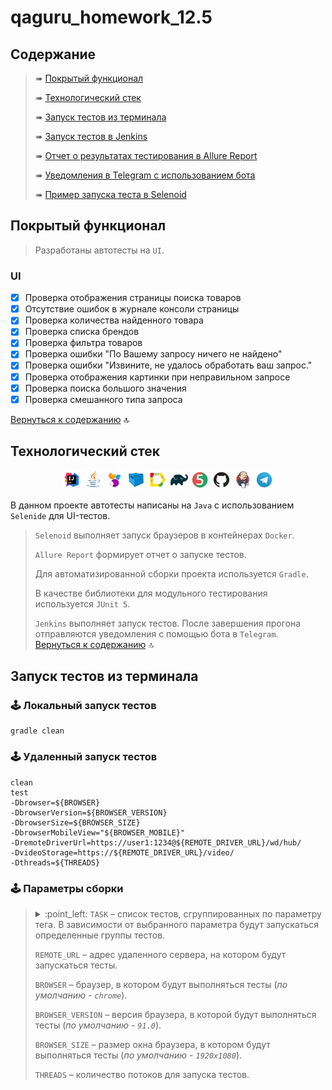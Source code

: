# qaguru_homework_12.5

## Содержание

> ➠ [Покрытый функционал](#-покрытый-функционал)
>
> ➠ [Технологический стек](#-технологический-стек)
>
> ➠ [Запуск тестов из терминала](#-запуск-тестов-из-терминала)
>
> ➠ [Запуск тестов в Jenkins](#-запуск-тестов-в-jenkins)
>
> ➠ [Отчет о результатах тестирования в Allure Report](#-отчет-о-результатах-тестирования-в-allure-report)
>
> ➠ [Уведомления в Telegram с использованием бота](#-уведомления-в-telegram-с-использованием-бота)
>
> ➠ [Пример запуска теста в Selenoid](#-пример-запуска-теста-в-selenoid)


## Покрытый функционал

> Разработаны автотесты на <code>UI</code>.
### UI

- [x] Проверка отображения страницы поиска товаров
- [x] Отсутствие ошибок в журнале консоли страницы
- [x] Проверка количества найденного товара
- [x] Проверка списка брендов
- [x] Проверка фильтра товаров
- [x] Проверка ошибки "По Вашему запросу ничего не найдено"
- [x] Проверка ошибки "Извините, не удалось обработать ваш запрос."
- [x] Проверка отображения картинки при неправильном запросе
- [x] Проверка поиска большого значения
- [x] Проверка смешанного типа запроса

[Вернуться к содержанию](#-содержание) :top:

## Технологический стек

<p align="center">
<img width="6%" title="IntelliJ IDEA" src="images/logo/Intelij_IDEA.svg">
<img width="6%" title="Java" src="images/logo/Java.svg">
<img width="6%" title="Selenide" src="images/logo/Selenide.svg">
<img width="6%" title="Selenoid" src="images/logo/Selenoid.svg">
<img width="6%" title="Allure Report" src="images/logo/Allure_Report.svg">
<img width="6%" title="Gradle" src="images/logo/Gradle.svg">
<img width="6%" title="JUnit5" src="images/logo/JUnit5.svg">
<img width="6%" title="GitHub" src="images/logo/GitHub.svg">
<img width="6%" title="Jenkins" src="images/logo/Jenkins.svg">
<img width="6%" title="Telegram" src="images/logo/Telegram.svg">
</p>

 В данном проекте автотесты написаны на <code>Java</code> с использованием <code>Selenide</code> для UI-тестов.
>
> <code>Selenoid</code> выполняет запуск браузеров в контейнерах <code>Docker</code>.
>
> <code>Allure Report</code> формирует отчет о запуске тестов.
>
> Для автоматизированной сборки проекта используется <code>Gradle</code>.
>
> В качестве библиотеки для модульного тестирования используется <code>JUnit 5</code>.
>
> <code>Jenkins</code> выполняет запуск тестов.
> После завершения прогона отправляются уведомления с помощью бота в <code>Telegram</code>.
[Вернуться к содержанию](#-содержание) :top:

## Запуск тестов из терминала

### :joystick: Локальный запуск тестов

```
gradle clean
```

### :joystick: Удаленный запуск тестов 

```
clean
test
-Dbrowser=${BROWSER}
-DbrowserVersion=${BROWSER_VERSION}
-DbrowserSize=${BROWSER_SIZE}
-DbrowserMobileView="${BROWSER_MOBILE}"
-DremoteDriverUrl=https://user1:1234@${REMOTE_DRIVER_URL}/wd/hub/
-DvideoStorage=https://${REMOTE_DRIVER_URL}/video/
-Dthreads=${THREADS}
```

### :joystick: Параметры сборки

> <details>
> <summary> :point_left: <code>TASK</code> – список тестов, сгруппированных по параметру тега. В зависимости от выбранного параметра будут запускаться определенные группы тестов.</summary>
>
> **Доступные варианты:**
>
> + <code>test</code> – запуск всех тестов
> + <code>high_priority_tests</code> – запуск высокоприоритетных тестов с тегами _Critical_, _Highest_, _Blocker_, _High_
> + <code>web_test</code> – запуск тестов с тегом _Web_
> </details>
>
> <code>REMOTE_URL</code> – адрес удаленного сервера, на котором будут запускаться тесты.
>
> <code>BROWSER</code> – браузер, в котором будут выполняться тесты (_по умолчанию - <code>chrome</code>_).
>
> <code>BROWSER_VERSION</code> – версия браузера, в которой будут выполняться тесты (_по умолчанию - <code>91.0</code>_).
>
> <code>BROWSER_SIZE</code> – размер окна браузера, в котором будут выполняться тесты (_по умолчанию - <code>1920x1080</code>_).
>
> <code>THREADS</code> – количество потоков для запуска тестов.


